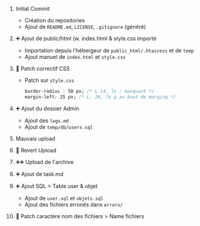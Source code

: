 1. Initial Commit

    - Création du repositories
    - Ajout de `README.md`, `LICENSE`, `.gitignore` (généré)

2. :heavy_plus_sign: Ajout de public/html (w. index.html & style.css importé

    - Importation depuis l'hébergeur de `public_html/.htaccess` et de `temp`
    - Ajout manuel de `index.html` et `style.css`

3. :large_orange_diamond: Patch correctif CSS

    - Patch sur `style.css` 
        ```css
        border-radius : 50 px; /* L.14, le ; manquant */
        margin-left: 25 px; /* L. 29, le g au bout de marging */
        ```

4. :heavy_plus_sign: Ajout du dossier Admin

    - Ajout des `logs.md`
    - Ajout de `temp/db/users.sql`

5.  Mauvais upload

6. :red_circle: Revert Upload 

7. :heavy_plus_sign::heavy_plus_sign: Upload de l'archive 

8. :heavy_plus_sign: Ajout de task.md

9. :heavy_plus_sign: Ajout SQL > Table user & objet

    - Ajout de `user.sql` et `objets.sql`
    - Ajout des fichiers erronés dans `errors/`

10. :large_orange_diamond: Patch caractère nom des fichiers > Name fichiers